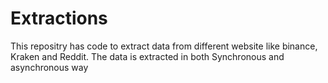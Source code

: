 # Extractions
This repositry has code to extract data from different website like binance, Kraken and Reddit.
The data is extracted in both Synchronous and asynchronous way
